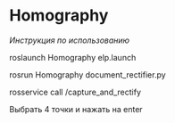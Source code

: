# Homography

*Инструкция по использованию*

roslaunch Homography elp.launch 

rosrun Homography document_rectifier.py

rosservice call /capture_and_rectify

Выбрать 4 точки и нажать на enter
